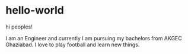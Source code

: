 # hello-world
hi peoples!

I am an Engineer and currently I am pursuing my bachelors from AKGEC Ghaziabad.
I love to play football and learn new things.
